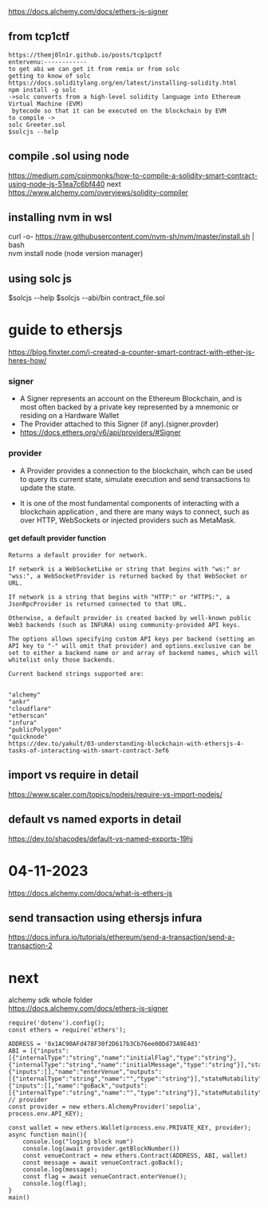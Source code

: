 https://docs.alchemy.com/docs/ethers-js-signer
## from tcp1ctf
```
https://themj0ln1r.github.io/posts/tcp1pctf
entervenu:------------
to get abi we can get it from remix or from solc
getting to know of solc
https://docs.soliditylang.org/en/latest/installing-solidity.html
npm install -g solc
->solc converts from a high-level solidity language into Ethereum Virtual Machine (EVM)
 bytecode so that it can be executed on the blockchain by EVM
to compile ->
solc Greeter.sol
$solcjs --help
```
## compile .sol using node
https://medium.com/coinmonks/how-to-compile-a-solidity-smart-contract-using-node-js-51ea7c6bf440
next
https://www.alchemy.com/overviews/solidity-compiler

## installing nvm in wsl
curl -o- https://raw.githubusercontent.com/nvm-sh/nvm/master/install.sh | bash
<br>
nvm install node (node version manager)
## using solc js
$solcjs --help
$solcjs --abi/bin contract_file.sol
# guide to ethersjs
https://blog.finxter.com/i-created-a-counter-smart-contract-with-ether-js-heres-how/
### signer
- A Signer represents an account on the Ethereum Blockchain, and is most often backed by a private key represented by a mnemonic or residing on a Hardware Wallet
- The Provider attached to this Signer (if any).(signer.provder)
- https://docs.ethers.org/v6/api/providers/#Signer
### provider
- A Provider provides a connection to the blockchain, whch can be used to query its current state,
  simulate execution and send transactions to update the state.

- It is one of the most fundamental components of interacting with a blockchain application
 , and there are many ways to connect, such as over HTTP, WebSockets or injected providers such as MetaMask.
#### get default provider function
```
Returns a default provider for network.

If network is a WebSocketLike or string that begins with "ws:" or "wss:", a WebSocketProvider is returned backed by that WebSocket or URL.

If network is a string that begins with "HTTP:" or "HTTPS:", a JsonRpcProvider is returned connected to that URL.

Otherwise, a default provider is created backed by well-known public Web3 backends (such as INFURA) using community-provided API keys.

The options allows specifying custom API keys per backend (setting an API key to "-" will omit that provider) and options.exclusive can be set to either a backend name or and array of backend names, which will whitelist only those backends.

Current backend strings supported are:


"alchemy"
"ankr"
"cloudflare"
"etherscan"
"infura"
"publicPolygon"
"quicknode"
https://dev.to/yakult/03-understanding-blockchain-with-ethersjs-4-tasks-of-interacting-with-smart-contract-3ef6
```
## import vs require in detail
https://www.scaler.com/topics/nodejs/require-vs-import-nodejs/
## default vs named exports in detail
https://dev.to/shacodes/default-vs-named-exports-19hj
# 04-11-2023
https://docs.alchemy.com/docs/what-is-ethers-js
## send transaction using ethersjs infura 
https://docs.infura.io/tutorials/ethereum/send-a-transaction/send-a-transaction-2
# next
alchemy sdk whole folder
<br>
https://docs.alchemy.com/docs/ethers-js-signer 
```
require('dotenv').config();
const ethers = require('ethers');

ADDRESS = '0x1AC90AFd478F30f2D617b3Cb76ee00Dd73A9E4d3'
ABI = [{"inputs":[{"internalType":"string","name":"initialFlag","type":"string"},{"internalType":"string","name":"initialMessage","type":"string"}],"stateMutability":"nonpayable","type":"constructor"},{"inputs":[],"name":"enterVenue","outputs":[{"internalType":"string","name":"","type":"string"}],"stateMutability":"view","type":"function"},{"inputs":[],"name":"goBack","outputs":[{"internalType":"string","name":"","type":"string"}],"stateMutability":"view","type":"function"}]
// provider
const provider = new ethers.AlchemyProvider('sepolia', process.env.API_KEY);

const wallet = new ethers.Wallet(process.env.PRIVATE_KEY, provider);
async function main(){
    console.log("loging block num")
    console.log(await provider.getBlockNumber())
    const venueContract = new ethers.Contract(ADDRESS, ABI, wallet)
    const message = await venueContract.goBack();
    console.log(message);
    const flag = await venueContract.enterVenue(); 
    console.log(flag);
}
main()
```
